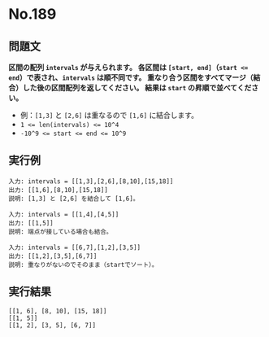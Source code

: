 # No.189

## 問題文

**区間の配列 `intervals` が与えられます。
各区間は `[start, end]`（`start <= end`）で表され、`intervals` は順不同です。
重なり合う区間をすべてマージ（結合）した後の区間配列を返してください。
結果は `start` の昇順で並べてください。**

* 例：`[1,3]` と `[2,6]` は重なるので `[1,6]` に結合します。
* `1 <= len(intervals) <= 10^4`
* `-10^9 <= start <= end <= 10^9`

## 実行例

```
入力: intervals = [[1,3],[2,6],[8,10],[15,18]]
出力: [[1,6],[8,10],[15,18]]
説明: [1,3] と [2,6] を結合して [1,6]。

入力: intervals = [[1,4],[4,5]]
出力: [[1,5]]
説明: 端点が接している場合も結合。

入力: intervals = [[6,7],[1,2],[3,5]]
出力: [[1,2],[3,5],[6,7]]
説明: 重なりがないのでそのまま（startでソート）。
```

## 実行結果

```
[[1, 6], [8, 10], [15, 18]]
[[1, 5]]
[[1, 2], [3, 5], [6, 7]]
```
